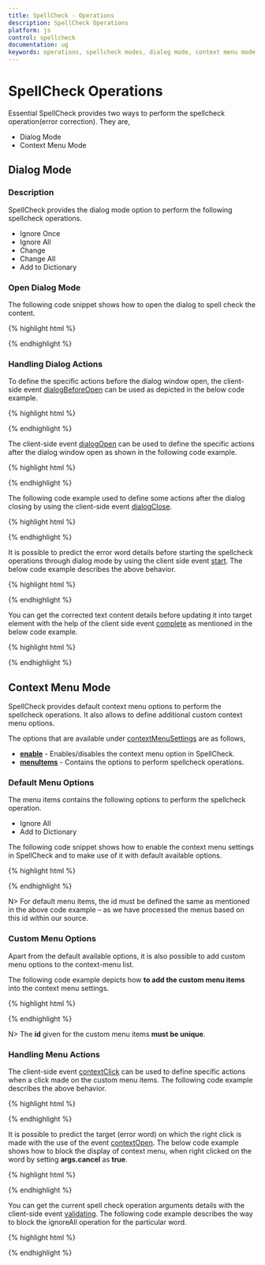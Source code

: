 ```yaml
---
title: SpellCheck - Operations
description: SpellCheck Operations
platform: js
control: spellcheck
documentation: ug
keywords: operations, spellcheck modes, dialog mode, context menu mode,  custom menu, handling menu actions, handling dialog actions
---
```

# SpellCheck Operations

Essential SpellCheck provides two ways to perform the spellcheck operation(error correction). They are,

* Dialog Mode 
* Context Menu Mode  

## Dialog Mode

### Description

SpellCheck provides the dialog mode option to perform the following spellcheck operations.

* Ignore Once
* Ignore All
* Change
* Change All
* Add to Dictionary

### Open Dialog Mode

The following code snippet shows how to open the dialog to spell check the content.

{% highlight html %}
 
<div id="SpellCheck"></div> 
 
<script>
$(function () {
            $("#SpellCheck").ejSpellCheck({
                dictionarySettings: {
                    dictionaryUrl: "http://js.syncfusion.com/demos/ejservices/api/SpellCheck/CheckWords",
                    customDictionaryUrl: "http://js.syncfusion.com/demos/ejservices/api/SpellCheck/AddToDictionary"
                },
            });        
            var schObj = $("#SpellCheck").data("ejSpellCheck");
            schObj.showInDialog(); // Open the dialog mode
        });

</script>

{% endhighlight %}

### Handling Dialog Actions

To define the specific actions before the dialog window open, the client-side event [dialogBeforeOpen](/api/js/ejspellcheck#events:dialogbeforeopen) can be used as depicted in the below code example.

{% highlight html %}

<div id="SpellCheck"></div>
    
<script type="text/javascript">
    $(function () {
            $("#SpellCheck").ejSpellCheck({
                dictionarySettings: {
                    dictionaryUrl: "http://js.syncfusion.com/demos/ejservices/api/SpellCheck/CheckWords",
                    customDictionaryUrl: "http://js.syncfusion.com/demos/ejservices/api/SpellCheck/AddToDictionary"
                },
                dialogBeforeOpen:"onDialogBeforeOpen"
            });
        });

        function onDialogBeforeOpen(args) {
            if (args.requestType == "dialogBeforeOpen") {
                alert("dialog before open event triggered");
            }
        }

</script>

{% endhighlight %}

The client-side event [dialogOpen](/api/js/ejspellcheck#events:dialogopen) can be used to define the specific actions after the dialog window open as shown in the following code example.

{% highlight html %}

<div id="SpellCheck"></div>
    
<script type="text/javascript">
    $(function () {
            $("#SpellCheck").ejSpellCheck({
                dictionarySettings: {
                    dictionaryUrl: "http://js.syncfusion.com/demos/ejservices/api/SpellCheck/CheckWords",
                    customDictionaryUrl: "http://js.syncfusion.com/demos/ejservices/api/SpellCheck/AddToDictionary"
                },
                dialogOpen:"onDialogOpen"
            });
        });

        function onDialogOpen(args) {
            if (args.requestType == "dialogOpen") {
                alert(args.targetText);
            }
        }

</script>

{% endhighlight %}

The following code example used to define some actions after the dialog closing by using the client-side event [dialogClose](/api/js/ejspellcheck#events:dialogclose).

{% highlight html %}

<div id="SpellCheck"></div>
    
<script type="text/javascript">
    $(function () {
            $("#SpellCheck").ejSpellCheck({
                dictionarySettings: {
                    dictionaryUrl: "http://js.syncfusion.com/demos/ejservices/api/SpellCheck/CheckWords",
                    customDictionaryUrl: "http://js.syncfusion.com/demos/ejservices/api/SpellCheck/AddToDictionary"
                },
                dialogClose:"onDialogClose"
            });
        });

        function onDialogClose(args) {
            if (args.requestType == "dialogClose") {
                alert(args.updatedText);
            }
        }

</script>

{% endhighlight %}

It is possible to predict the error word details before starting the spellcheck operations through dialog mode by using the client side event [start](/api/js/ejspellcheck#members:start). The below code example describes the above behavior.

{% highlight html %}

<div id="SpellCheck"></div>
    
<script type="text/javascript">
    $(function () {
            $("#SpellCheck").ejSpellCheck({
                dictionarySettings: {
                    dictionaryUrl: "http://js.syncfusion.com/demos/ejservices/api/SpellCheck/CheckWords",
                    customDictionaryUrl: "http://js.syncfusion.com/demos/ejservices/api/SpellCheck/AddToDictionary"
                },
                start:"onSpellCheckStart"
            });
        });

        function onSpellCheckStart(args) {
            if (args.requestType == "spellCheckDialog") {
                alert(args.errorWords);
            }
        }

</script>

{% endhighlight %}

You can get the corrected text content details before updating it into target element with the help of the client side event [complete](/api/js/ejspellcheck#members:complete) as mentioned in the below code example.

{% highlight html %}

<div id="SpellCheck"></div>
    
<script type="text/javascript">
    $(function () {
            $("#SpellCheck").ejSpellCheck({
                dictionarySettings: {
                    dictionaryUrl: "http://js.syncfusion.com/demos/ejservices/api/SpellCheck/CheckWords",
                    customDictionaryUrl: "http://js.syncfusion.com/demos/ejservices/api/SpellCheck/AddToDictionary"
                },
                complete:"onCheckComplete"
            });
        });

        function onCheckComplete(args) {
            if (args.requestType == "changeErrorWord") {
                alert(args.targetText);
            }
        }

</script>

{% endhighlight %}

## Context Menu Mode

SpellCheck provides default context menu options to perform the spellcheck operations. It also allows to define additional custom context menu options.

The options that are available under [contextMenuSettings](/api/js/ejspellcheck#members:contextmenusettings) are as follows,

* [**enable**](/api/js/ejspellcheck#members:contextmenusettings-enable) - Enables/disables the context menu option in SpellCheck.
* [**menuItems**](/api/js/ejspellcheck#members:contextmenusettings-menuitems) - Contains the options to perform spellcheck operations.

### Default Menu Options

The menu items contains the following options to perform the spellcheck operation.

* Ignore All
* Add to Dictionary 

The following code snippet shows how to enable the context menu settings in SpellCheck and to make use of it with default available options.

{% highlight html %}
 
<div id="SpellCheck"></div> 
 
<script>

           $("#SpellCheck").ejSpellCheck({
                contextMenuSettings: {
                    enable: true,
                    menuItems: [
                        { id: "IgnoreAll", text: "Ignore All" },
                        { id: "AddToDictionary", text: "Add To Dictionary" }
                    ]
                },
                dictionarySettings: {
                    dictionaryUrl: "http://js.syncfusion.com/demos/ejservices/api/SpellCheck/CheckWords",
                    customDictionaryUrl: "http://js.syncfusion.com/demos/ejservices/api/SpellCheck/AddToDictionary"
                }
            });
</script>

{% endhighlight %}

N> For default menu items, the id must be defined the same as mentioned in the above code example – as we have processed the menus based on this id within our source.

### Custom Menu Options

Apart from the default available options, it is also possible to add custom menu options to the context-menu list.

The following code example depicts how **to add the custom menu items** into the context menu settings.

{% highlight html %}

<div id="SpellCheck"></div>
    
<script type="text/javascript">
    $(function () {
            $("#SpellCheck").ejSpellCheck({
                contextMenuSettings: {
                    enable: true,
                    menuItems: [
                        { id: "Ignore", text: "IgnoreOnce" },
                        { id: "IgnoreAll", text: "Ignore All" },
                        { id: "AddToDictionary", text: "Add To Dictionary" }
                    ]
                },
                dictionarySettings: {
                    dictionaryUrl: "http://js.syncfusion.com/demos/ejservices/api/SpellCheck/CheckWords",
                    customDictionaryUrl: "http://js.syncfusion.com/demos/ejservices/api/SpellCheck/AddToDictionary"
                }
            });
        });
</script>

{% endhighlight %}

N> The **id** given for the custom menu items **must be unique**.

### Handling Menu Actions

The client-side event [contextClick](/api/js/ejspellcheck#events:contextClick) can be used to define specific actions when a click made on the custom menu items. The following code example describes the above behavior.

{% highlight html %}

<div id="SpellCheck"></div>
    
<script type="text/javascript">
    $(function () {
            $("#SpellCheck").ejSpellCheck({
                contextMenuSettings: {
                    enable: true,
                    menuItems: [
                        { id: "Ignore", text: "IgnoreOnce" },
                        { id: "IgnoreAll", text: "Ignore All" },
                        { id: "AddToDictionary", text: "Add To Dictionary" }
                    ]
                },
                dictionarySettings: {
                    dictionaryUrl: "http://js.syncfusion.com/demos/ejservices/api/SpellCheck/CheckWords",
                    customDictionaryUrl: "http://js.syncfusion.com/demos/ejservices/api/SpellCheck/AddToDictionary"
                },
                contextClick:"onCustomMenuClick"
            });
        });

        function onCustomMenuClick(args) {
            if (args.selectedOption == "Ignore") {
                alert("Custom menu clicked");
            }
        }

</script>

{% endhighlight %}


It is possible to predict the target (error word) on which the right click is made with the use of the event [contextOpen](/api/js/ejspellcheck#events:contextOpen). The below code example shows how to block the display of context menu, when right clicked on the word by setting **args.cancel** as **true**.

{% highlight html %}

<div id="SpellCheck"></div>
    
<script type="text/javascript">
    $(function () {
            $("#SpellCheck").ejSpellCheck({
                contextMenuSettings: {
                    enable: true,
                    menuItems: [
                        { id: "IgnoreAll", text: "Ignore All" },
                        { id: "AddToDictionary", text: "Add To Dictionary" }
                    ]
                },
                dictionarySettings: {
                    dictionaryUrl: "http://js.syncfusion.com/demos/ejservices/api/SpellCheck/CheckWords",
                    customDictionaryUrl: "http://js.syncfusion.com/demos/ejservices/api/SpellCheck/AddToDictionary"
                },
                contextOpen:"onBeforeOpen"
            });
        });

        function onBeforeOpen(args) {
            if (args.selectedErrorWord == "Facebook") {
                args.cancel=true;
            }
        }

</script>

{% endhighlight %}

You can get the current spell check operation arguments details with the client-side event [validating](/api/js/ejspellcheck#events:validating). The following code example describes the way to block the ignoreAll operation for the particular word.

{% highlight html %}

<div id="SpellCheck"></div>
    
<script type="text/javascript">
    $(function () {
            $("#SpellCheck").ejSpellCheck({                
                dictionarySettings: {
                    dictionaryUrl: "http://js.syncfusion.com/demos/ejservices/api/SpellCheck/CheckWords",
                    customDictionaryUrl: "http://js.syncfusion.com/demos/ejservices/api/SpellCheck/AddToDictionary"
                },
                validating:"onSpellChecking"
            });
        });

        function onSpellChecking(args) {
            if (args.requestType == "ignoreAll" && args.ignoreWord=="textarea") {
                args.cancel=true;
            }
        }

</script>

{% endhighlight %}